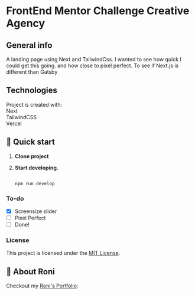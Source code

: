 # FrontEnd Mentor Challenge Creative Agency
## General info
A landing page using Next and TailwindCss. I wanted to see how quick I could get this going. and how close to pixel perfect. To see if Next.js is different than Gatsby
	
## Technologies
Project is created with:<br/>
Next </br>
TailwindCSS </br>
Vercel
	
## 🚀 Quick start
1. **Clone project**

2.  **Start developing.**

   

    ```shell
    
    npm run develop
    ```

### To-do

- [x] Screensize slider
- [ ] Pixel Perfect
- [ ] Done!

### License

This project is licensed under the [MIT License](LICENSE.md).

## 🚀 About Roni

Checkout my [Roni's Portfolio](https://www.roni.rocks):


